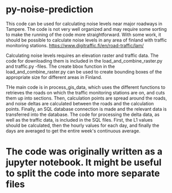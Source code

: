 # py-noise-prediction

This code can be used for calculating noise levels near major roadways in Tampere. 
The code is not very well organized and may require some sorting to make the running of the code more straightforward.
With some work, it should be possible to calculate noise levels in any area of finland with traffic monitoring stations. https://www.digitraffic.fi/en/road-traffic/lam/


Calculating noise levels requires an elevation raster and traffic data. The code for downloading them is included in the load_and_combine_raster.py and traffic.py -files.
The create bbox function in the load_and_combine_raster.py can be used to create bounding boxes of the appropriate size for different areas in Finland.


THe main code is in process_gis_data, which uses the different functions to retrieves the roads on which the traffic monitoring stations are on, and cuts them up into sections.
Then, calculation points are spread around the roads, and noise deltas are calculated between the roads and the calculation points. 
Finally, an SQL database connection is made and the relevant data is transferred into the database.
The code for processing the delta data, as well as the traffic data, is included in the SQL files.
First, the L1 values should be calculated, then the hourly values for each day, and finally the days are averaged to get the entire week's continuous average.



# The code was originally written as a jupyter notebook. It might be useful to split the code into more separate files
